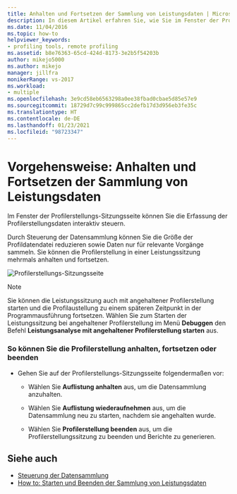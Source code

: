 ```yaml
---
title: Anhalten und Fortsetzen der Sammlung von Leistungsdaten | Microsoft-Dokumentation
description: In diesem Artikel erfahren Sie, wie Sie im Fenster der Profilerstellungssitzung die Erfassung von Profilerstellungsdaten interaktiv steuern können.
ms.date: 11/04/2016
ms.topic: how-to
helpviewer_keywords:
- profiling tools, remote profiling
ms.assetid: b8e76363-65cd-424d-8173-3e2b5f54203b
author: mikejo5000
ms.author: mikejo
manager: jillfra
monikerRange: vs-2017
ms.workload:
- multiple
ms.openlocfilehash: 3e9cd58eb6563298a0ee38fbad0cbae5d85e57e9
ms.sourcegitcommit: 18729d7c99c999865cc2defb17d3d956eb3fe35c
ms.translationtype: HT
ms.contentlocale: de-DE
ms.lasthandoff: 01/23/2021
ms.locfileid: "98723347"
---
```

# <a name="how-to-pause-and-resume-performance-data-collection"></a>Vorgehensweise: Anhalten und Fortsetzen der Sammlung von Leistungsdaten
Im Fenster der Profilerstellungs-Sitzungsseite können Sie die Erfassung der Profilerstellungsdaten interaktiv steuern.

 Durch Steuerung der Datensammlung können Sie die Größe der Profildatendatei reduzieren sowie Daten nur für relevante Vorgänge sammeln. Sie können die Profilerstellung in einer Leistungssitzung mehrmals anhalten und fortsetzen.

 ![Profilerstellungs-Sitzungsseite](../profiling/media/prof_profilingsessionpage.png "PROF_ProfilingSessionPage")

> [!NOTE]
> Sie können die Leistungssitzung auch mit angehaltener Profilerstellung starten und die Profilaustellung zu einem späteren Zeitpunkt in der Programmausführung fortsetzen. Wählen Sie zum Starten der Leistungssitzung bei angehaltener Profilerstellung im Menü **Debuggen** den Befehl **Leistungsanalyse mit angehaltener Profilerstellung starten** aus.

### <a name="to-pause--resume-or-stop-profiling"></a>So können Sie die Profilerstellung anhalten, fortsetzen oder beenden

- Gehen Sie auf der Profilerstellungs-Sitzungsseite folgendermaßen vor:

  - Wählen Sie **Auflistung anhalten** aus, um die Datensammlung anzuhalten.

  - Wählen Sie **Auflistung wiederaufnehmen** aus, um die Datensammlung neu zu starten, nachdem sie angehalten wurde.

  - Wählen Sie **Profilerstellung beenden** aus, um die Profilerstellungssitzung zu beenden und Berichte zu generieren.

## <a name="see-also"></a>Siehe auch
- [Steuerung der Datensammlung](../profiling/controlling-data-collection.md)
- [How to: Starten und Beenden der Sammlung von Leistungsdaten](../profiling/how-to-start-and-end-performance-data-collection.md)
